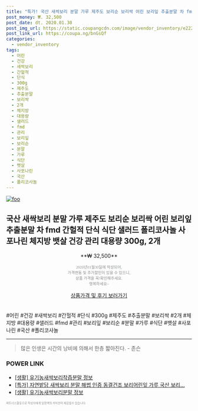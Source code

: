 ```yaml
--- 
title: "특가! 국산 새싹보리 분말 가루 제주도 보리순 보리싹 어린 보리잎 추출분말 차 fmd..." 
post_money: ₩. 32,500 
post_date: dt. 2020.01.30 
post_img_url: https://static.coupangcdn.com/image/vendor_inventory/e222/c1902485deec6b5641144e8c57a952f1c8bb913ab7b0fcbe701da043f884.jpg 
post_link_url: https://coupa.ng/bnGsQf 
categories: 
  - vendor_inventory 
tags: 
  - 어린 
  - 건강 
  - 새싹보리 
  - 간헐적 
  - 단식 
  - 300g 
  - 제주도 
  - 추출분말 
  - 보리싹 
  - 2개 
  - 체지방 
  - 대용량 
  - 샐러드 
  - fmd 
  - 관리 
  - 보리잎 
  - 보리순 
  - 분말 
  - 가루 
  - 식단 
  - 뱃살 
  - 사포나린 
  - 국산 
  - 폴리코사놀 
--- 
```

[![foo](https://static.coupangcdn.com/image/vendor_inventory/e222/c1902485deec6b5641144e8c57a952f1c8bb913ab7b0fcbe701da043f884.jpg)](https://coupa.ng/bnGsQf) 

## 국산 새싹보리 분말 가루 제주도 보리순 보리싹 어린 보리잎 추출분말 차 fmd 간헐적 단식 식단 샐러드 폴리코사놀 사포나린 체지방 뱃살 건강 관리 대용량 300g, 2개 
<p style="text-align: center;">**₩ 32,500**</p> 
<p style="text-align: center;"><span style="color: #898c8f; font-family: Georgia,Times,serif; font-size: 0.75em;">2020년01월30일에 작성되어, <br>가격변동 및 추가할인이 있을 수 있으니,<br> 상품 가격을 꼭!확인해주세요.<br>행복하세요~</span> 
</p>	 
<div markdown="0" style="text-align: center;"><a href="https://coupa.ng/bnGsQf" class="btn btn--success">상품가격 및 후기 보러가기</a></div> 
<br><br> 
  #어린 #건강 #새싹보리 #간헐적 #단식 #300g #제주도 #추출분말 #보리싹 #2개 #체지방 #대용량 #샐러드 #fmd #관리 #보리잎 #보리순 #분말 #가루 #식단 #뱃살 #사포나린 #국산 #폴리코사놀 
<hr> 

> 많은 인생은 시간의 낭비에 의해서 한층 짧아진다. - 존슨 


### POWER LINK

* <a href="https://blog.naver.com/fasyy4321/221762413533" target="_blank"> [생활] 유기농새싹보리착즙분말 정보 </a>
* <a href="https://blog.naver.com/sakai111/221790031081" target="_blank">[특가] 자연밭담 새싹보리 분말 해썹 인증 동결건조 보리어린잎 가루 국산 보리...</a>
* <a href="https://blog.naver.com/sakai111/221757345987" target="_blank"> [생활] 유기농새싹보리분말 정보 </a>

<span style="color: #898c8f; font-family: Georgia,Times,serif; font-size: 0.55em;">파트너스활동으로 작성자에게 일정액의 커미션이 제공될수 있습니다.</span> 
